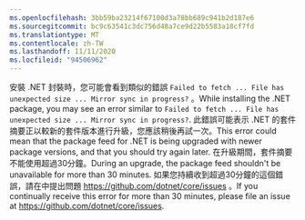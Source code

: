 ```yaml
---
ms.openlocfilehash: 3bb59ba23214f67100d3a78bb689c941b2d187e6
ms.sourcegitcommit: bc9c63541c3dc756d48a7ce9d22b5583a18cf7fd
ms.translationtype: MT
ms.contentlocale: zh-TW
ms.lasthandoff: 11/11/2020
ms.locfileid: "94506962"
---
```


<span data-ttu-id="a0c11-101">安裝 .NET 封裝時，您可能會看到類似的錯誤 `Failed to fetch ... File has unexpected size ... Mirror sync in progress?` 。</span><span class="sxs-lookup"><span data-stu-id="a0c11-101">While installing the .NET package, you may see an error similar to `Failed to fetch ... File has unexpected size ... Mirror sync in progress?`.</span></span> <span data-ttu-id="a0c11-102">此錯誤可能表示 .NET 的套件摘要正以較新的套件版本進行升級，您應該稍後再試一次。</span><span class="sxs-lookup"><span data-stu-id="a0c11-102">This error could mean that the package feed for .NET is being upgraded with newer package versions, and that you should try again later.</span></span> <span data-ttu-id="a0c11-103">在升級期間，套件摘要不能使用超過30分鐘。</span><span class="sxs-lookup"><span data-stu-id="a0c11-103">During an upgrade, the package feed shouldn't be unavailable for more than 30 minutes.</span></span> <span data-ttu-id="a0c11-104">如果您持續收到超過30分鐘的這個錯誤，請在中提出問題 <https://github.com/dotnet/core/issues> 。</span><span class="sxs-lookup"><span data-stu-id="a0c11-104">If you continually receive this error for more than 30 minutes, please file an issue at <https://github.com/dotnet/core/issues>.</span></span>
